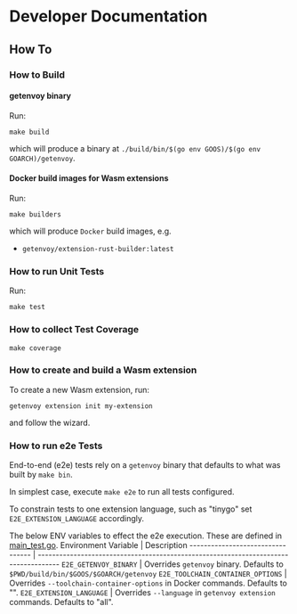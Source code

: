 # Developer Documentation

## How To

### How to Build

#### getenvoy binary

Run:
```shell
make build
```
which will produce a binary at `./build/bin/$(go env GOOS)/$(go env GOARCH)/getenvoy`.

#### Docker build images for Wasm extensions

Run:
```shell
make builders
```
which will produce `Docker` build images, e.g.
* `getenvoy/extension-rust-builder:latest`

### How to run Unit Tests

Run:
```shell
make test
```

### How to collect Test Coverage

```shell
make coverage
```

### How to create and build a Wasm extension

To create a new Wasm extension, run:
```shell
getenvoy extension init my-extension
```
and follow the wizard.

### How to run e2e Tests

End-to-end (e2e) tests rely on a `getenvoy` binary that defaults to what was built by `make bin`.

In simplest case, execute `make e2e` to run all tests configured.

To constrain tests to one extension language, such as "tinygo" set `E2E_EXTENSION_LANGUAGE` accordingly.

The below ENV variables to effect the e2e execution. These are defined in [main_test.go](test/e2e/main_test.go).
Environment Variable              | Description
--------------------------------- | ------------------------------------------------------------------------------------
`E2E_GETENVOY_BINARY`             | Overrides `getenvoy` binary. Defaults to `$PWD/build/bin/$GOOS/$GOARCH/getenvoy`
`E2E_TOOLCHAIN_CONTAINER_OPTIONS` | Overrides `--toolchain-container-options` in Docker commands. Defaults to "".
`E2E_EXTENSION_LANGUAGE`          | Overrides `--language` in `getenvoy extension` commands. Defaults to "all".
